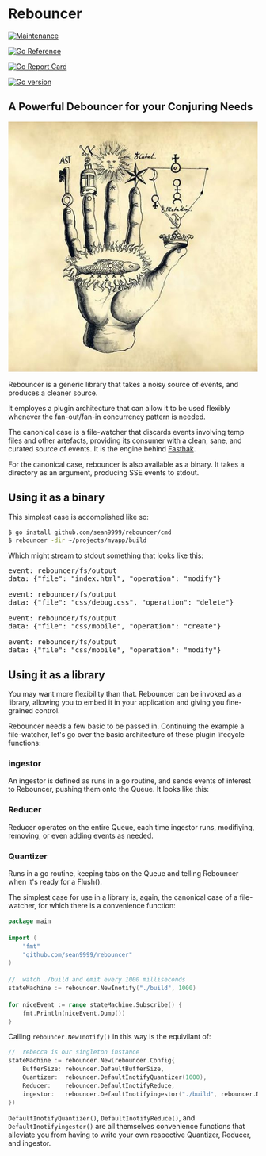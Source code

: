# Rebouncer

[![Maintenance](https://img.shields.io/badge/Maintained%3F-yes-green.svg)](https://github.com/sean9999/rebouncer/graphs/commit-activity)

[![Go Reference](https://pkg.go.dev/badge/github.com/sean9999/rebouncer.svg)](https://pkg.go.dev/github.com/sean9999/rebouncer)

[![Go Report Card](https://goreportcard.com/badge/github.com/sean9999/rebouncer)](https://goreportcard.com/report/github.com/sean9999/rebouncer)

[![Go version](https://img.shields.io/github/go-mod/go-version/sean9999/rebouncer.svg)](https://github.com/sean9999/rebouncer)

## A Powerful Debouncer for your Conjuring Needs

![Hand of Fish](/docs/hand.jpg)

Rebouncer is a generic library that takes a noisy source of events, and produces a cleaner source.

It employes a plugin architecture that can allow it to be used flexibly whenever the fan-out/fan-in concurrency pattern is needed.

The canonical case is a file-watcher that discards events involving temp files and other artefacts, providing its consumer with a clean, sane, and curated source of events. It is the engine behind [Fasthak](https://www.seanmacdonald.ca/posts/fasthak/).

For the canonical case, rebouncer is also available as a binary. It takes a directory as an argument, producing SSE events to stdout.

## Using it as a binary

This simplest case is accomplished like so:

```sh
$ go install github.com/sean9999/rebouncer/cmd
$ rebouncer -dir ~/projects/myapp/build
```

Which might stream to stdout something that looks like this:

<pre>
<samp>event: rebouncer/fs/output
data: {"file": "index.html", "operation": "modify"}

event: rebouncer/fs/output
data: {"file": "css/debug.css", "operation": "delete"}

event: rebouncer/fs/output
data: {"file": "css/mobile", "operation": "create"}

event: rebouncer/fs/output
data: {"file": "css/mobile", "operation": "modify"}</samp>
</pre>

## Using it as a library

You may want more flexibility than that. Rebouncer can be invoked as a library, allowing you to embed it in your application and giving you fine-grained control.

Rebouncer needs a few basic to be passed in. Continuing the example a file-watcher, let's go over the basic architecture of these plugin lifecycle functions:

### ingestor

An ingestor is defined as runs in a go routine, and sends events of interest to Rebouncer, pushing them onto the Queue. It looks like this:

### Reducer

Reducer operates on the entire Queue, each time ingestor runs, modifiying, removing, or even adding events as needed.

### Quantizer

Runs in a go routine, keeping tabs on the Queue and telling Rebouncer when it's ready for a Flush().

The simplest case for use in a library is, again, the canonical case of a file-watcher, for which there is a convenience function:

```go
package main

import (
	"fmt"
	"github.com/sean9999/rebouncer"
)

//	watch ./build and emit every 1000 milliseconds
stateMachine := rebouncer.NewInotify("./build", 1000)

for niceEvent := range stateMachine.Subscribe() {
	fmt.Println(niceEvent.Dump())
}
```

Calling `rebouncer.NewInotify()` in this way is the equivilant of:

```go
//	rebecca is our singleton instance
stateMachine := rebouncer.New(rebouncer.Config{
	BufferSize: rebouncer.DefaultBufferSize,
	Quantizer:  rebouncer.DefaultInotifyQuantizer(1000),
	Reducer:    rebouncer.DefaultInotifyReduce,
	ingestor:   rebouncer.DefaultInotifyingestor("./build", rebouncer.DefaultBufferSize),
})

```

`DefaultInotifyQuantizer()`, `DefaultInotifyReduce()`, and `DefaultInotifyingestor()` are all themselves convenience functions that alleviate you from having to write your own respective Quantizer, Reducer, and ingestor.
